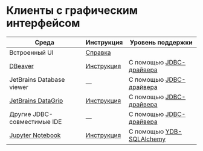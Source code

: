 # Клиенты с графическим интерфейсом

|  Среда | Инструкция | Уровень поддержки |
| --- | --- | --- |
| Встроенный UI | [Справка](../../../reference/embedded-ui/index.md) | |
| [DBeaver](https://dbeaver.com)  |  [Инструкция](../dbeaver.md) | C помощью [JDBC-драйвера](https://github.com/ydb-platform/ydb-jdbc-driver/releases)|
| JetBrains Database viewer |  —  | C помощью [JDBC-драйвера](https://github.com/ydb-platform/ydb-jdbc-driver/releases)|
| [JetBrains DataGrip](https://www.jetbrains.com/ru-ru/datagrip/) | [Инструкция](../datagrip.md) | C помощью [JDBC-драйвера](https://github.com/ydb-platform/ydb-jdbc-driver/releases)|
| Другие JDBC-совместимые IDE | — | C помощью [JDBC-драйвера](https://github.com/ydb-platform/ydb-jdbc-driver/releases)|
| [Jupyter Notebook](https://jupyter.org) | [Инструкция](../jupyter.md) | С помощью [YDB-SQLAlchemy](https://github.com/ydb-platform/ydb-sqlalchemy/releases)|
